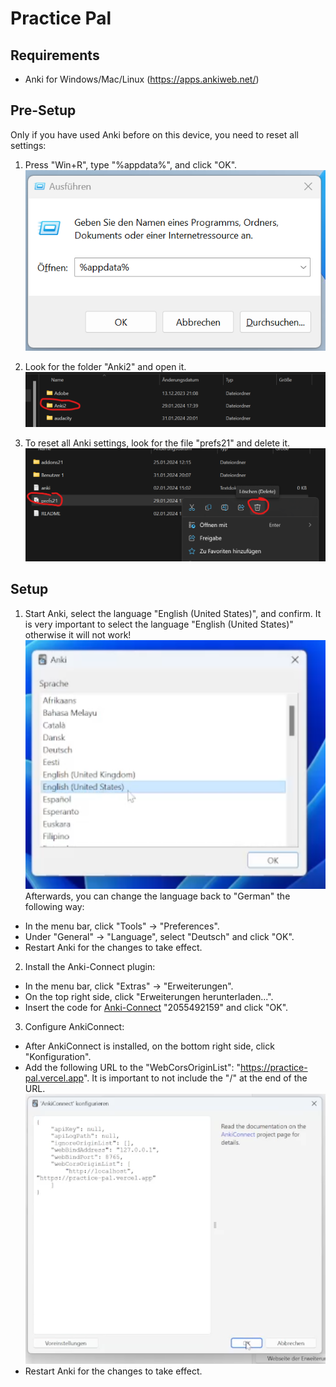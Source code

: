 # Practice Pal
## Requirements
- Anki for Windows/Mac/Linux (https://apps.ankiweb.net/)

## Pre-Setup
Only if you have used Anki before on this device, you need to reset all settings:
1. Press "Win+R", type "%appdata%", and click "OK".
![](image.png)

2. Look for the folder "Anki2" and open it.
![](image2.png)

3. To reset all Anki settings, look for the file "prefs21" and delete it.
![](image3.png)

## Setup
1. Start Anki, select the language "English (United States)", and confirm. It is very important to select the language "English (United States)" otherwise it will not work!
![](image4.png)
Afterwards, you can change the language back to "German" the following way:
- In the menu bar, click "Tools" -> "Preferences".
- Under "General" -> "Language", select "Deutsch" and click "OK".
- Restart Anki for the changes to take effect.

2. Install the Anki-Connect plugin:
- In the menu bar, click "Extras" -> "Erweiterungen".
- On the top right side, click "Erweiterungen herunterladen...".
- Insert the code for [Anki-Connect](https://ankiweb.net/shared/info/2055492159) "2055492159" and click "OK".

3. Configure AnkiConnect:
- After AnkiConnect is installed, on the bottom right side, click "Konfiguration".
- Add the following URL to the "WebCorsOriginList": "https://practice-pal.vercel.app". It is important to not include the "/" at the end of the URL.
![](image5.png)
- Restart Anki for the changes to take effect.
